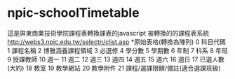 npic-schoolTimetable
====================
這是屏東商業技術學院課程表轉換課表的javascript
被轉換的的課程表系統 http://webs3.npic.edu.tw/selectn/clist.asp
*原始表格(轉換為陣列)
 0 科目代碼
 1 課程名稱
 2 博雅涵養課程領域
 3 必選修
 4 學分數
 5 學期數
 6 年制
 7 科系
 8 年班
 9 授課教師
10 週一
11 週二
12 週三
13 週四
14 週五
15 週六
16 週日
17 已選人數(大約)
18 教室
19 教學網站
20 教學附件
21 課程/選課限額/備註(適合選課班級)
